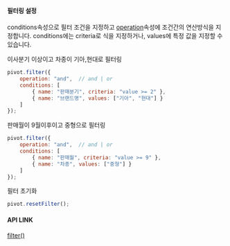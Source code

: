 #### 필터링 설정
conditions속성으로 필터 조건을 지정하고 [operation](http://help.realgrid.com/api/types/FilteringOptions/)속성에 조건간의 연산방식을 지정합니다.
conditions에는 criteria로 식을 지정하거나, values에 특정 값을 지정할 수 있습니다.  


 <a class="btn primary small round lowercase" id="btnSetFilter1">이사분기 이상이고 차종이 기아,현대로 필터링</a>

```js
pivot.filter({
    operation: "and",  // and | or
    conditions: [
        { name: "판매분기", criteria: "value >= 2" },
        { name: "브랜드명", values: ["기아", "현대"] }
    ]
});
```

<a class="btn primary small round lowercase" id="btnSetFilter2">판매월이 9월이후이고 중형으로 필터링</a>

```js
pivot.filter({
    operation: "and",  // and | or
    conditions: [
        { name: "판매월", criteria: "value >= 9" },
        { name: "차종", values: ["중형"] }
    ]
});
```

<a class="btn primary small round lowercase" id="btnResetFilter">필터 초기화</a>

```js
pivot.resetFilter();
```

#### API LINK

[filter()](http://help.realgrid.com/pivotApi/RealPivot/filter/)

<script>
$('#btnSetFilter1').click(function() {
	pivot.filter({
	    operation: "and",  // and | or
	    conditions: [
	        { name: "판매분기", criteria: "value >= 2" },
	        { name: "브랜드명", values: ["기아", "현대"] }
	    ]
	});
});

$('#btnSetFilter2').click(function() {
	pivot.filter({
	    operation: "and",  // and | or
	    conditions: [
	        { name: "판매월", criteria: "value >= 9" },
	        { name: "차종", values: ["중형"] }
	    ]
	});
});

$('#btnResetFilter').click(function () {
	pivot.resetFilter();
})
</script>